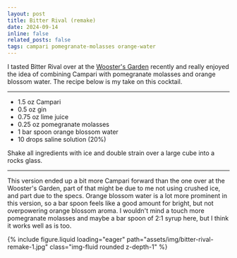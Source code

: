 ```yaml
---
layout: post
title: Bitter Rival (remake)
date: 2024-09-14
inline: false
related_posts: false
tags: campari pomegranate-molasses orange-water
---
```


I tasted Bitter Rival over at the [Wooster's Garden](https://www.woostersgarden.com/) recently and really enjoyed the idea of combining Campari with pomegranate molasses and orange blossom water. The recipe below is my take on this cocktail.

---

* 1.5 oz Campari
* 0.5 oz gin
* 0.75 oz lime juice
* 0.25 oz pomegranate molasses
* 1 bar spoon orange blossom water
* 10 drops saline solution (20%)

Shake all ingredients with ice and double strain over a large cube into a rocks glass.

---

This version ended up a bit more Campari forward than the one over at the Wooster's Garden, part of that might be due to me not using crushed ice, and part due to the specs. Orange blossom water is a lot more prominent in this version, so a bar spoon feels like a good amount for bright, but not overpowering orange blossom aroma. I wouldn't mind a touch more pomegranate molasses and maybe a bar spoon of 2:1 syrup here, but I think it works well as is too.

{% include figure.liquid loading="eager" path="assets/img/bitter-rival-remake-1.jpg" class="img-fluid rounded z-depth-1" %}